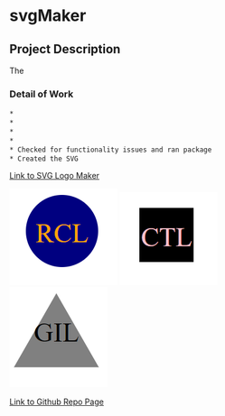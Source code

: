 # svgMaker

## Project Description
The 

### Detail of Work

    * 
    * 
    * 
    *     
    * Checked for functionality issues and ran package 
    * Created the SVG 



[Link to SVG Logo Maker](https://drive.google.com/file/d/1QlazMvQvozdMUDWqGhPxaG1LNkrruBm8/view)

![alt text](image.png)
![alt text](image-1.png)
![alt text](image-2.png)

[Link to Github Repo Page](https://github.com/smrsun/svgMaker)
### 
